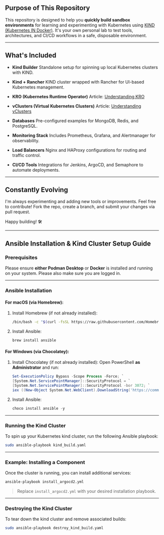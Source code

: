 ## Purpose of This Repository

This repository is designed to help you **quickly build sandbox environments** for learning and experimenting with Kubernetes using [KIND (Kubernetes IN Docker)](https://kind.sigs.k8s.io/). It's your own personal lab to test tools, architectures, and CI/CD workflows in a safe, disposable environment.

---

## What's Included

* **Kind Builder**
  Standalone setup for spinning up local Kubernetes clusters with KIND.

* **Kind + Rancher**
  KIND cluster wrapped with Rancher for UI-based Kubernetes management.

* **KRO (Kubernetes Runtime Operator)**
  Article: [Understanding KRO](https://medium.com/@lavery91/understanding-kro-16d8514746f6)

* **vClusters (Virtual Kubernetes Clusters)**
  Article: [Understanding vClusters](https://medium.com/@lavery91/understanding-vclusters-virtual-kubernetes-clusters-129c1c2e198b)

* **Databases**
  Pre-configured examples for MongoDB, Redis, and PostgreSQL.

* **Monitoring Stack**
  Includes Prometheus, Grafana, and Alertmanager for observability.

* **Load Balancers**
  Nginx and HAProxy configurations for routing and traffic control.

* **CI/CD Tools**
  Integrations for Jenkins, ArgoCD, and Semaphore to automate deployments.

---

## Constantly Evolving

I'm always experimenting and adding new tools or improvements.
Feel free to contribute! Fork the repo, create a branch, and submit your changes via pull request.

Happy building! 🛠️

---

## Ansible Installation & Kind Cluster Setup Guide

### Prerequisites

Please ensure **either Podman Desktop** or **Docker** is installed and running on your system. Please also make sure you are logged in. 

---

### Ansible Installation

#### For macOS (via Homebrew):

1. Install Homebrew (if not already installed):

   ```bash
   /bin/bash -c "$(curl -fsSL https://raw.githubusercontent.com/Homebrew/install/HEAD/install.sh)"
   ```
2. Install Ansible:

   ```bash
   brew install ansible
   ```

#### For Windows (via Chocolatey):

1. Install Chocolatey (if not already installed):
   Open PowerShell **as Administrator** and run:

   ```powershell
   Set-ExecutionPolicy Bypass -Scope Process -Force; `
   [System.Net.ServicePointManager]::SecurityProtocol = `
   [System.Net.ServicePointManager]::SecurityProtocol -bor 3072; `
   iex ((New-Object System.Net.WebClient).DownloadString('https://community.chocolatey.org/install.ps1'))
   ```

2. Install Ansible:

   ```powershell
   choco install ansible -y
   ```

---

### Running the Kind Cluster

To spin up your Kubernetes kind cluster, run the following Ansible playbook:

```bash
sudo ansible-playbook kind_build.yaml
```

---

### Example: Installing a Component

Once the cluster is running, you can install additional services:

```bash
ansible-playbook install_argocd2.yml
```

> Replace `install_argocd2.yml` with your desired installation playbook.

---

### Destroying the Kind Cluster

To tear down the kind cluster and remove associated builds:

```bash
sudo ansible-playbook destroy_kind_build.yaml
```


